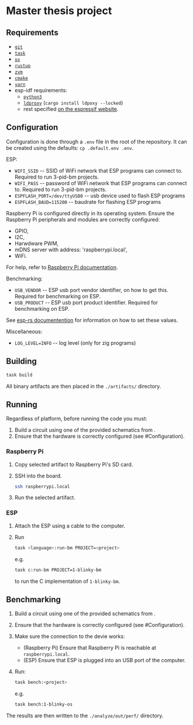 # Master thesis project

## Requirements

- [`git`](https://git-scm.com/)
- [`task`](https://github.com/go-task/task)
- [`uv`](https://github.com/astral-sh/uv)
- [`rustup`](https://github.com/rust-lang/rustup)
- [`zvm`](https://github.com/tristanisham/zvm)
- [`cmake`](https://github.com/Kitware/CMake)
- [`yarn`](https://github.com/yarnpkg/yarn)
- esp-idf requirements:
  - [`python3`](https://www.python.org/)
  - [`ldproxy`](https://github.com/esp-rs/embuild/tree/master/ldproxy) (`cargo
install ldpoxy --locked`)
  - rest specified [on the espressif
    website](https://docs.espressif.com/projects/esp-idf/en/latest/esp32/get-started/linux-macos-setup.html#step-1-install-prerequisites).

## Configuration

Configuration is done through a `.env` file in the root of the repository. It
can be created using the defaults: `cp .default.env .env`.

ESP:

- `WIFI_SSID` -- SSID of WiFi network that ESP programs can connect to.
  Required to run 3-pid-bm projects.
- `WIFI_PASS` -- password of WiFi network that ESP programs can connect to.
  Required to run 3-pid-bm projects.
- `ESPFLASH_PORT=/dev/ttyUSB0` -- usb device used to flash ESP programs
- `ESPFLASH_BAUD=115200` -- baudrate for flashing ESP programs

Raspberry Pi is configured directly in its operating system. Ensure the
Raspberry Pi peripherals and modules are correctly configured:

- GPIO,
- I2C,
- Harwdware PWM,
- mDNS server with address: 'raspberrypi.local',
- WiFi.

For help, refer to [Raspberry Pi documentation](https://www.raspberrypi.com/documentation/).

Benchmarking:

- `USB_VENDOR` -- ESP usb port vendor identifier, on how
  to get this. Required for benchmarking on ESP.
- `USB_PRODUCT` -- ESP usb port product identifier. Required for benchmarking
  on ESP.

See [esp-rs
documentention](https://docs.esp-rs.org/std-training/02_1_hardware.html) for
information on how to set these values.

Miscellaneous:

- `LOG_LEVEL=INFO` -- log level (only for zig programs)

## Building

```sh
task build
```

All binary artifacts are then placed in the `./artifacts/` directory.

## Running

Regardless of platform, before running the code you must:

1. Build a circuit using one of the provided schematics from
   [](./docs/circuits).
2. Ensure that the hardware is correctly configured (see #Configuration).

### Raspberry Pi

1. Copy selected artifact to Raspberry Pi's SD card.
2. SSH into the board.

   ```sh
   ssh raspberrypi.local
   ```

3. Run the selected artifact.

### ESP

1. Attach the ESP using a cable to the computer.
2. Run

   ```sh
   task <language>:run-bm PROJECT=<project>
   ```

   e.g.

   ```sh
   task c:run-bm PROJECT=1-blinky-bm
   ```

   to run the C implementation of `1-blinky-bm`.

## Benchmarking

1. Build a circuit using one of the provided schematics from
   [](./docs/circuits).
2. Ensure that the hardware is correctly configured (see #Configuration).
3. Make sure the connection to the devie works:
   - (Raspberry Pi) Ensure that Raspberry Pi is reachable at `raspberrypi.local`.
   - (ESP) Ensure that ESP is plugged into an USB port of the computer.
4. Run:

   ```sh
   task bench:<project>
   ```

   e.g.

   ```sh
   task bench:1-blinky-os
   ```

The results are then written to the `./analyze/out/perf/` directory.
